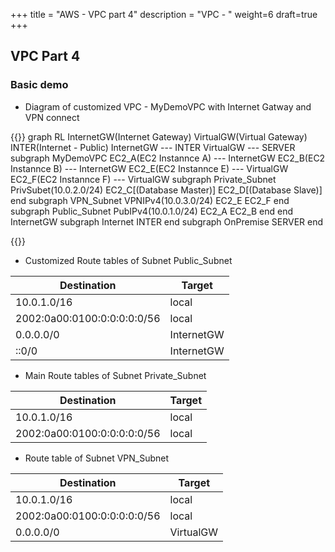 +++
title = "AWS - VPC part 4"
description = "VPC -  "
weight=6
draft=true
+++


## VPC Part 4




### Basic demo


* Diagram of customized VPC - MyDemoVPC with Internet Gatway and VPN connect

{{<mermaid>}}
graph RL
    InternetGW(Internet Gateway)
    VirtualGW(Virtual Gateway)
    INTER(Internet - Public)
    InternetGW --- INTER
    VirtualGW --- SERVER
    subgraph MyDemoVPC
        EC2_A(EC2 Instannce A) --- InternetGW
        EC2_B(EC2 Instannce B) --- InternetGW
        EC2_E(EC2 Instannce E) --- VirtualGW
        EC2_F(EC2 Instannce F) --- VirtualGW
        subgraph Private_Subnet
             PrivSubet(10.0.2.0/24)
             EC2_C[(Database Master)]
             EC2_D[(Database Slave)]
        end
        subgraph VPN_Subnet
             VPNIPv4(10.0.3.0/24)
             EC2_E
             EC2_F
        end
        subgraph Public_Subnet
            PubIPv4(10.0.1.0/24)
            EC2_A
            EC2_B
        end
    end
    InternetGW
    subgraph Internet
        INTER
    end
    subgraph OnPremise
        SERVER
    end


{{</mermaid>}}



* Customized Route tables of Subnet Public_Subnet

Destination | Target 
----- | ------- 
10.0.1.0/16 | local 
2002:0a00:0100:0:0:0:0:0/56 | local 
0.0.0.0/0 | InternetGW 
::0/0 | InternetGW 


* Main Route tables of Subnet Private_Subnet

Destination | Target
-----|-------
10.0.1.0/16 | local
2002:0a00:0100:0:0:0:0:0/56 | local


* Route table of Subnet VPN_Subnet

Destination | Target
-----|-------
10.0.1.0/16 | local
2002:0a00:0100:0:0:0:0:0/56 | local
0.0.0.0/0 | VirtualGW
